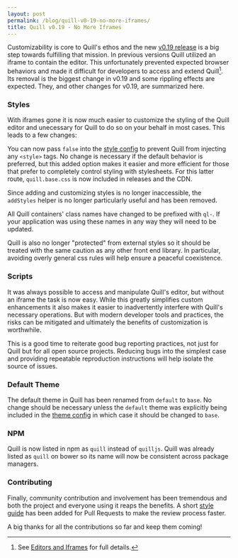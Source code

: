 ```yaml
---
layout: post
permalink: /blog/quill-v0-19-no-more-iframes/
title: Quill v0.19 - No More Iframes
---
```


Customizability is core to Quill's ethos and the new [v0.19 release](https://github.com/quilljs/quill/releases/tag/v0.19.0) is a big step towards fulfilling that mission. In previous versions Quill utilized an iframe to contain the editor. This unfortunately prevented expected browser behaviors and made it difficult for developers to access and extend Quill[^1]. Its removal is the biggest change in v0.19 and some rippling effects are expected. They, and other changes for v0.19, are summarized here.


### Styles

With iframes gone it is now much easier to customize the styling of the Quill editor and unecessary for Quill to do so on your behalf in most cases. This leads to a few changes:

You can now pass `false` into the [style config](/docs/configuration#styles) to prevent Quill from injecting any `<style>` tags. No change is necessary if the default behavior is preferred, but this added option makes it easier and more efficient for those that prefer to completely control styling with stylesheets. For this latter route, `quill.base.css` is now included in releases and the CDN.

<!-- more -->

Since adding and customizing styles is no longer inaccessible, the `addStyles` helper is no longer particularly useful and has been removed.

All Quill containers' class names have changed to be prefixed with `ql-`. If your application was using these names in any way they will need to be updated.

Quill is also no longer "protected" from external styles so it should be treated with the same caution as any other front end library. In particular, avoiding overly general css rules will help ensure a peaceful coexistence.


### Scripts

It was always possible to access and manipulate Quill's editor, but without an iframe the task is now easy. While this greatly simplifies custom enhancements it also makes it easier to inadvertently interfere with Quill's necessary operations. But with modern developer tools and practices, the risks can be mitigated and ultimately the benefits of customization is worthwhile.

This is a good time to reiterate good bug reporting practices, not just for Quill but for all open source projects. Reducing bugs into the simplest case and providing repeatable reproduction instructions will help isolate the source of issues.


### Default Theme

The default theme in Quill has been renamed from `default` to `base`. No change should be necessary unless the `default` theme was explicitly being included in the [theme config](/docs/configuration/#theme) in which case it should be changed to `base`.


### NPM

Quill is now listed in npm as `quill` instead of `quilljs`. Quill was already listed as `quill` on bower so its name will now be consistent across package managers.


### Contributing

Finally, community contribution and involvement has been tremendous and both the project and everyone using it reaps the benefits. A short [style guide](https://github.com/quilljs/quill/blob/develop/docs/style-guide.md) has been added for Pull Requests to make the review process faster.

A big thanks for all the contributions so far and keep them coming!


[^1]: See [Editors and Iframes](http://www.jasonchen.me/editors-and-iframes/) for full details.
